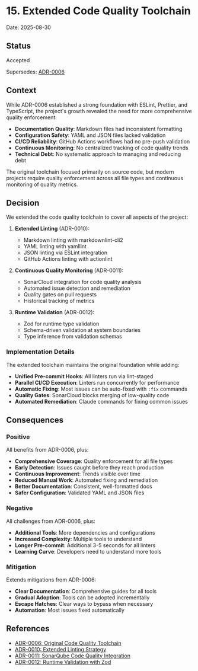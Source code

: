 # 15. Extended Code Quality Toolchain

Date: 2025-08-30

## Status

Accepted

Supersedes: [ADR-0006](./0006-code-quality-toolchain-eslint-prettier-strict-typescript.md)

## Context

While ADR-0006 established a strong foundation with ESLint, Prettier, and TypeScript, the project's growth revealed the need for more comprehensive quality enforcement:

- **Documentation Quality**: Markdown files had inconsistent formatting
- **Configuration Safety**: YAML and JSON files lacked validation
- **CI/CD Reliability**: GitHub Actions workflows had no pre-push validation
- **Continuous Monitoring**: No centralized tracking of code quality trends
- **Technical Debt**: No systematic approach to managing and reducing debt

The original toolchain focused primarily on source code, but modern projects require quality enforcement across all file types and continuous monitoring of quality metrics.

## Decision

We extended the code quality toolchain to cover all aspects of the project:

1. **Extended Linting** (ADR-0010):
   - Markdown linting with markdownlint-cli2
   - YAML linting with yamllint
   - JSON linting via ESLint integration
   - GitHub Actions linting with actionlint

2. **Continuous Quality Monitoring** (ADR-0011):
   - SonarCloud integration for code quality analysis
   - Automated issue detection and remediation
   - Quality gates on pull requests
   - Historical tracking of metrics

3. **Runtime Validation** (ADR-0012):
   - Zod for runtime type validation
   - Schema-driven validation at system boundaries
   - Type inference from validation schemas

### Implementation Details

The extended toolchain maintains the original foundation while adding:

- **Unified Pre-commit Hooks**: All linters run via lint-staged
- **Parallel CI/CD Execution**: Linters run concurrently for performance
- **Automatic Fixing**: Most issues can be auto-fixed with `:fix` commands
- **Quality Gates**: SonarCloud blocks merging of low-quality code
- **Automated Remediation**: Claude commands for fixing common issues

## Consequences

### Positive

All benefits from ADR-0006, plus:

- **Comprehensive Coverage**: Quality enforcement for all file types
- **Early Detection**: Issues caught before they reach production
- **Continuous Improvement**: Trends visible over time
- **Reduced Manual Work**: Automated fixing and remediation
- **Better Documentation**: Consistent, well-formatted docs
- **Safer Configuration**: Validated YAML and JSON files

### Negative

All challenges from ADR-0006, plus:

- **Additional Tools**: More dependencies and configurations
- **Increased Complexity**: Multiple tools to understand
- **Longer Pre-commit**: Additional 3-5 seconds for all linters
- **Learning Curve**: Developers need to understand more tools

### Mitigation

Extends mitigations from ADR-0006:

- **Clear Documentation**: Comprehensive guides for all tools
- **Gradual Adoption**: Tools can be adopted incrementally
- **Escape Hatches**: Clear ways to bypass when necessary
- **Automation**: Most issues fixed automatically

## References

- [ADR-0006: Original Code Quality Toolchain](./0006-code-quality-toolchain-eslint-prettier-strict-typescript.md)
- [ADR-0010: Extended Linting Strategy](./0010-extended-linting-strategy.md)
- [ADR-0011: SonarQube Code Quality Integration](./0011-sonarqube-code-quality-integration.md)
- [ADR-0012: Runtime Validation with Zod](./0012-runtime-validation-with-zod.md)
